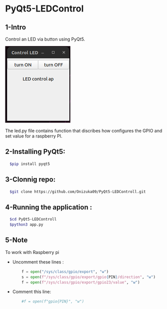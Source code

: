 # PyQt5-LEDControl
## 1-Intro
Control an LED via button using PyQt5.

![image](images/app.png)

The led.py file contains function that discribes how configures the GPIO and set value for a raspberry PI.


## 2-Installing PyQt5:
```bash
  $pip install pyqt5
``` 
## 3-Clonnig repo:
```bash
  $git clone https://github.com/Onizuka09/PyQt5-LEDControll.git
``` 
## 4-Running the application : 
```bash
  $cd PyQt5-LEDControll
  $python3 app.py
```
## 5-Note 
To work with Raspberry pi 

- Uncomment these lines :

  ```python
      f = open("/sys/class/gpio/export", "w")
      s = open(f"/sys/class/gpio/export/gpio{PIN}/direction", "w")
      f = open(f"/sys/class/gpio/export/gpio23/value", "w")
  ```

- Comment this line: 

  ```python
      #f = open(f"gpio{PIN}", "w")
  ```

